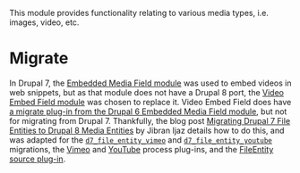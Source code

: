 This module provides functionality relating to various media types, i.e. images,
video, etc.

# Migrate

In Drupal 7, the [Embedded Media Field
module](https://www.drupal.org/project/emfield) was used to embed videos in web
snippets, but as that module does not have a Drupal 8 port, the [Video Embed
Field module](https://www.drupal.org/project/video_embed_field) was chosen to
replace it. Video Embed Field does have [a migrate plug-in from the Drupal 6
Embedded Media Field
module](https://git.drupalcode.org/project/video_embed_field/blob/8.x-2.x/src/Plugin/migrate/cckfield/EmvideoField.php),
but not for migrating from Drupal 7. Thankfully, the blog post [Migrating Drupal
7 File Entities to Drupal 8 Media
Entities](https://www.previousnext.com.au/blog/migrating-drupal-7-file-entities-drupal-8-media-entities)
by Jibran Ijaz details how to do this, and was adapted for the
[```d7_file_entity_vimeo```](config/optional/migrate_plus.migration.d7_file_entity_vimeo.yml)
and
[```d7_file_entity_youtube```](config/optional/migrate_plus.migration.d7_file_entity_youtube.yml)
migrations, the [Vimeo](src/Plugin/migrate/process/Vimeo.php) and
[YouTube](src/Plugin/migrate/process/YouTube.php) process plug-ins, and the
[FileEntity source plug-in](src/Plugin/migrate/source/FileEntity.php).

